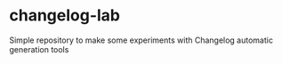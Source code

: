 # changelog-lab
Simple repository to make some experiments with Changelog automatic generation tools
